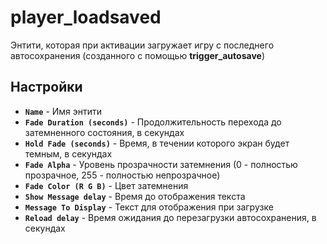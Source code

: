 ﻿# player_loadsaved

Энтити, которая при активации загружает игру с последнего автосохранения (созданного с помощью **trigger_autosave**)

## Настройки

- **`Name`** - Имя энтити
- **`Fade Duration (seconds)`** - Продолжительность перехода до затемненного состояния, в секундах
- **`Hold Fade (seconds)`** - Время, в течении которого экран будет темным, в секундах
- **`Fade Alpha`** - Уровень прозрачности затемнения (0 - полностью прозрачное, 255 - полностью непрозрачное)
- **`Fade Color (R G B)`** - Цвет затемнения
- **`Show Message delay`** - Время до отображения текста
- **`Message To Display`** - Текст для отображения при загрузке
- **`Reload delay`** - Время ожидания до перезагрузки автосохранения, в секундах
